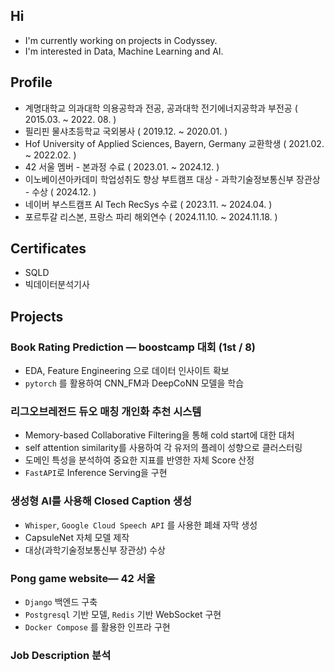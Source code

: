 ## Hi
- I'm currently working on projects in Codyssey.
- I'm interested in Data, Machine Learning and AI.

## Profile

- 계명대학교 의과대학 의용공학과 전공, 공과대학 전기에너지공학과 부전공 ( 2015.03. ~ 2022. 08. )
- 필리핀 물샤초등학교 국외봉사 ( 2019.12. ~ 2020.01. )
- Hof University of Applied Sciences, Bayern, Germany 교환학생 ( 2021.02. ~ 2022.02. )
- 42 서울 멤버 - 본과정 수료 ( 2023.01. ~ 2024.12. )
- 이노베이션아카데미 학업성취도 향상 부트캠프 대상 - 과학기술정보통신부 장관상 - 수상 ( 2024.12. )
- 네이버 부스트캠프 AI Tech RecSys 수료 ( 2023.11. ~ 2024.04. )
- 포르투갈 리스본, 프랑스 파리 해외연수 ( 2024.11.10. ~ 2024.11.18. )
  
## Certificates

- SQLD
- 빅데이터분석기사

## Projects

### Book Rating Prediction —  boostcamp 대회 (1st / 8)
- EDA, Feature Engineering 으로 데이터 인사이트 확보
- `pytorch` 를 활용하여 CNN_FM과 DeepCoNN 모델을 학습

### 리그오브레전드 듀오 매칭 개인화 추천 시스템
- Memory-based Collaborative Filtering을 통해 cold start에 대한 대처
- self attention similarity를 사용하여 각 유저의 플레이 성향으로 클러스터링
- 도메인 특성을 분석하여 중요한 지표를 반영한 자체 Score 산정
- `FastAPI`로 Inference Serving을 구현

### 생성형 AI를 사용해 Closed Caption 생성
- `Whisper`, `Google Cloud Speech API` 를 사용한 폐쇄 자막 생성
- CapsuleNet 자체 모델 제작
- 대상(과학기술정보통신부 장관상) 수상

### Pong game website— 42 서울
- `Django` 백엔드 구축
- `Postgresql` 기반 모델, `Redis` 기반 WebSocket 구현
- `Docker Compose` 를 활용한 인프라 구현

### Job Description 분석

